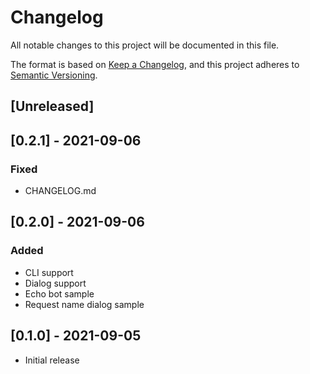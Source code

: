 # Changelog
All notable changes to this project will be documented in this file.

The format is based on [Keep a Changelog](https://keepachangelog.com/en/1.0.0/),
and this project adheres to [Semantic Versioning](https://semver.org/spec/v2.0.0.html).


## [Unreleased]

## [0.2.1] - 2021-09-06

### Fixed
- CHANGELOG.md

## [0.2.0] - 2021-09-06

### Added
- CLI support
- Dialog support
- Echo bot sample
- Request name dialog sample

## [0.1.0] - 2021-09-05

- Initial release
